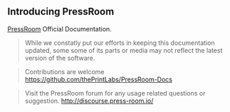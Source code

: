 ## Introducing PressRoom

[PressRoom](http://press-room.io/) Official Documentation.

> While we constatly put our efforts in keeping this documentation updated,  some some of its parts or media may not reflect the latest version of the software. 

> Contributions are welcome
> https://github.com/thePrintLabs/PressRoom-Docs 

> 
> Visit the PressRoom forum for any usage related questions or suggestion.
> http://discourse.press-room.io/ 